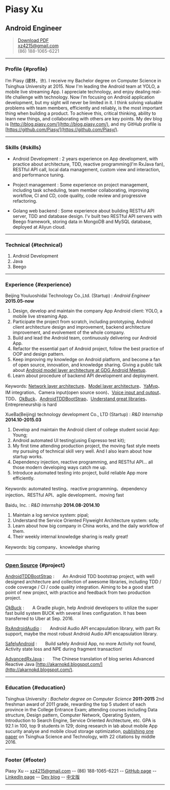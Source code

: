 # Piasy Xu

## Android Engineer

> [Download PDF](piasy_resume_en.pdf)  
> [xz4215@gmail.com](mailto:xz4215@gmail.com)  
> (86) 188-1065-6221

------

### Profile {#profile}

I’m Piasy (建林，许). I receive my Bachelor degree on Computer Science in Tsinghua University at 2015. Now I'm leading the Android team at YOLO, a mobile live streaming App. I appreciate technology, and enjoy dealing real-life challenge with technology. Now I’m focusing on Android application development, but my sight will never be limited in it. I think solving valuable problems with team members, efficiently and reliably, is the most important thing when building a product. To achieve this, critical thinking, ability to learn new things, and collaborating with others are key points. My dev blog is [http://blog.piasy.com/](http://blog.piasy.com/), and my GitHub profile is [https://github.com/Piasy/](https://github.com/Piasy/).

------

### Skills {#skills}

* Android Development
  : 2 years experience on App development, with practice about architecture, TDD, reactive programming(I'm RxJava fan), RESTful API call, local data management, custom view and interaction, and performance tuning.

* Project management
  : Some experience on project management, including task scheduling, team member collaborating, improving workflow, CI and CD, code quality, code review and progressive refactoring.

* Golang web backend
  : Some experience about building RESTful API server, TDD and database design. I'v built two RESTful API servers with Beego framework, storing data in MongoDB and MySQL database, deployed at Aliyun cloud.

-------

### Technical {#technical}

1. Android Development
1. Java
1. Beego

------

### Experience {#experience}

Beijing Youluoshidai Technology Co.,Ltd. (Startup)
: *Android Engineer*
  __2015.05-now__
  1. Design, develop and maintain the company App Android client: YOLO, a mobile live streaming App.  
  2. Participate the project from scratch, including prototyping, Android client architecture design and improvement, backend architecture improvement, and evolvement of the whole company.  
  3. Build and lead the Android team, continuously delivering our Android App.  
  4. Refactor the essential part of Android project, follow the best practice of OOP and design pattern.  
  5. Keep improving my knowledge on Android platform, and become a fan of open source, innovation, and knowledge sharing. Giving a public talk about [Android model layer architecture at GDG Android Meetup](https://github.com/Piasy/talks/tree/master/GDGMeetUp_20160807).  
  6. Learn about procedure of backend API development and deployment.

  Keywords: [Network layer architecture](http://blog.piasy.com/2016/08/29/RESTful-Android-Network-Solution-1/)、[Model layer architecture](http://blog.piasy.com/2016/05/06/Perfect-Android-Model-Layer/)、[YaMvp](https://github.com/Piasy/YaMvp)、IM integration、Camera input(open source soon)、[Voice input and output](https://github.com/Piasy/RxAndroidAudio)、TDD、[OkBuck](https://github.com/uber/okbuck)、[AndroidTDDBootStrap](https://github.com/Piasy/AndroidTDDBootStrap)、[Understand great libraries](http://blog.piasy.com/tags/#拆轮子)、Entrepreneurship is hard


XueBa(Beijing) technology development Co., LTD (Startup)
: *R&D Internship*
  __2014.10-2015.03__
  1. Develop and maintain the Android client of college student social App: Young;   
  2. Android automated UI testing(using Espresso test kit);  
  3. My first time attending production project, the moving fast style meets my pursuing of technical skill very well. And I also learn about how startup works.  
  4. Dependency injection, reactive programming, and RESTful API... all those modern developing ways catch me up.  
  5. Introduce automated testing into project, build reliable App more efficiently.

  Keywords: automated testing、reactive programming、dependency injection、RESTful API、agile development、moving fast

Baidu, Inc.
: *R&D Internship*
  __2014.08-2014.10__
  1. Maintain a log service system: pipal;   
  2. Understand the Service Oriented Flyweight Architecture system: sofa;  
  3. Learn about how big company in China works, and the daily workflow of them.  
  4. Their weekly internal knowledge sharing is really great!

  Keywords: big company、knowledge sharing

------

### [Open Source](https://github.com/Piasy/) {#project}

[AndroidTDDBootStrap](https://github.com/Piasy/AndroidTDDBootStrap)
: *` `*
  __` `__
  An Android TDD bootstrap project, with well designed architecture and collection of awesome libraries, including TDD / code coverage / CI / code quality integration. Aiming to be a good start point of new project, with practice and feedback from two production project.

[OkBuck](https://github.com/Piasy/OkBuck)
: *` `*
  __` `__
  A Gradle plugin, help Android developers to utilize the super fast build system BUCK with several lines configuration. It has been transferred to Uber at Sep. 2016.

[RxAndroidAudio](https://github.com/Piasy/RxAndroidAudio)
: *` `*
  __` `__
  Android Audio API encapsulation library, with part Rx support, maybe the most robust Android Audio API encapsulation library.

[SafelyAndroid](https://github.com/Piasy/SafelyAndroid)
: *` `*
  __` `__
  Build safely Android App, no more Activity not found, Activity state loss and NPE during fragment transaction!

[AdvancedRxJava](https://github.com/Piasy/AdvancedRxJava)
: *` `*
  __` `__
  The Chinese translation of blog series Advanced Reactive Java  [http://akarnokd.blogspot.com/](http://akarnokd.blogspot.com/).

------

### Education {#education}

Tsinghua University
: *Bachelor degree on Computer Science*
  __2011-2015__
  2nd freshman award of 2011 grade, rewarding the top 5 student of each province in the College Entrance Exam; attending courses including Data structure, Design pattern, Computer Network, Operating System, Introduction to Search Engine, Service Oriented Archtecture, etc. GPA is 92.1 in 100, top 9 students in 129; doing research in lab about mobile App sucurity analyse and mobile cloud storage optimization, [publishing one paper](https://scholar.google.com/citations?view_op=view_citation&hl=zh-CN&user=fbkK3EYAAAAJ&citation_for_view=fbkK3EYAAAAJ:u5HHmVD_uO8C) on Tsinghua Science and Technology, with 22 citations by middle 2016.

------

### Footer {#footer}

Piasy Xu -- [xz4215@gmail.com](mailto:xz4215@gmail.com) -- (86) 188-1065-6221 -- [GitHub page](https://github.com/Piasy/) -- [LinkedIn page](https://www.linkedin.com/in/piasy) -- [Dev blog](http://blog.piasy.com/) -- [中文版](../index.html)

------
